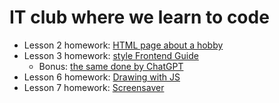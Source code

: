 # IT club where we learn to code

* Lesson 2 homework: [HTML page about a hobby](https://cynical-goldfinch.github.io/it-club/02-hobby/)
* Lesson 3 homework: [style Frontend Guide](https://cynical-goldfinch.github.io/it-club/03-css-homework/)
  * Bonus: [the same done by ChatGPT](https://cynical-goldfinch.github.io/it-club/03-css-homework/styled-by-ai.html)
* Lesson 6 homework: [Drawing with JS](https://cynical-goldfinch.github.io/it-club/06-javascript/)
* Lesson 7 homework: [Screensaver](https://cynical-goldfinch.github.io/it-club/07-javascript/)
